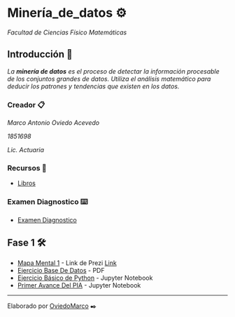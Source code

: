 # Minería_de_datos ⚙️

_Facultad de Ciencias Físico Matemáticas_

## Introducción 🚀

_La **minería de datos** es el proceso de detectar la información procesable de los conjuntos grandes de datos. Utiliza el análisis matemático para deducir los patrones y tendencias que existen en los datos._

### Creador 📋

_Marco Antonio Oviedo Acevedo_ 

_1851698_ 

_Lic. Actuaria_ 

### Recursos 📖

* [Libros](https://github.com/mayraberrones94/Ciencia_de_Datos/tree/master/Mineria-datos/Libros) 

### Examen Diagnostico ⌨️

* [Examen Diagnostico](https://github.com/OviedoMarco/Mineria_de_datos/blob/main/Examen_1851698.pdf)

## Fase 1 🛠️

* [Mapa Mental 1](https://github.com/OviedoMarco/Mineria_de_datos/blob/main/MapaMental_1_1851698.pdf) - Link de Prezi [Link](https://prezi.com/i/0x2ao-4xy2s1/)
* [Ejercicio Base De Datos](https://github.com/OviedoMarco/Mineria_de_datos/blob/main/Equipo_9-Ejercicio%20base%20de%20datos.pptx.pdf) - PDF
* [Ejercicio Básico de Python](https://github.com/OviedoMarco/Mineria_de_datos/blob/main/Ej_Python_1851698.ipynb) - Jupyter Notebook
* [Primer Avance Del PIA](https://github.com/OviedoMarco/Mineria_de_datos/blob/Proyectos/Avance1_PIA_Equipo09.ipynb) - Jupyter Notebook

---
Elaborado por [OviedoMarco](https://github.com/OviedoMarco) ✒️

